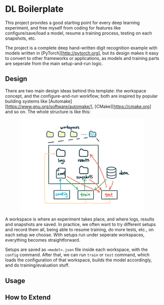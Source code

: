 # DL Boilerplate

This project provides a good starting point for every deep learning experiment, and free myself from coding for features like configure/save/load a model, resume a training process, testing on each snapshots, etc.

The project is a complete deep hand-written digit recognition example with models written in [PyTorch][http://pytorch.org], but its design makes it easy to convert to other frameworks or applications, as models and training parts are seperate from the main setup-and-run logic.

## Design

There are two main design ideas behind this template: the workspace concept, and the configure-and-run workflow; both are inspired by popular building systems like [Automake][https://www.gnu.org/software/automake/], [CMake][https://cmake.org] and so on. The whole structure is like this:

<p align=center><img width="80%" src="docs/static/img/structure.png" /></p>

A workspace is where an experiment takes place, and where logs, results and snapshots are saved. In practice, we often want to try different setups and record them all, being able to resume training, do more tests, etc., on each setup we choose. With setups run under seperate workspaces, everything becomes straightforward.

Setups are saved as `<model>.json` file inside each workspace, with the `config` command. After that, we can run `train` or `test` command, which loads the configuration of that workspace, builds the model accordingly, and do training/evaluation stuff.

## Usage

## How to Extend